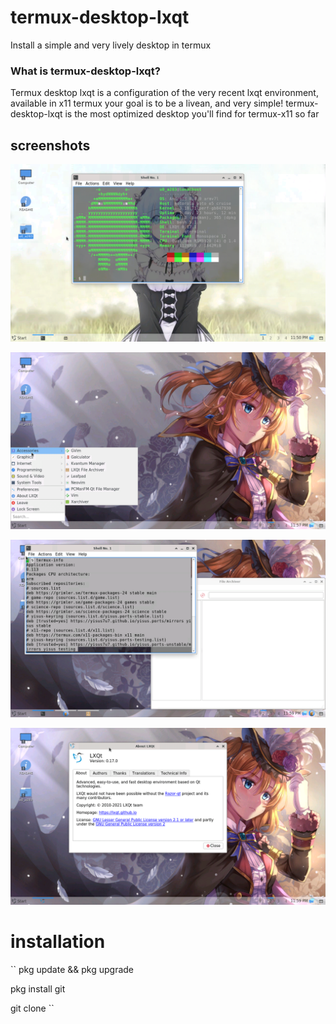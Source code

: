 # termux-desktop-lxqt
Install a simple and very lively desktop in termux 


### What is termux-desktop-lxqt? 

Termux desktop lxqt is a configuration of the very recent lxqt environment, available in x11 termux
your goal is to be a livean, and very simple! 
termux-desktop-lxqt is the most optimized desktop you'll find for termux-x11 so far 

## screenshots

![escritorio](./fotos/image1.png)

![escritorio](./fotos/image3.png)

![escritorio](./fotos/image4.png)

![escritorio](./fotos/image5.png)

# installation 

``
pkg update && pkg upgrade

pkg install git

git clone
``
